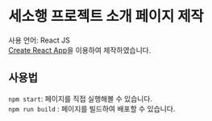 # 세소행 프로젝트 소개 페이지 제작

사용 언어: React JS  
[Create React App](https://github.com/facebook/create-react-app)을 이용하여 제작하였습니다.

## 사용법

`npm start`: 페이지를 직접 실행해볼 수 있습니다.  
`npm run build` : 페이지를 빌드하여 배포할 수 있습니다.
